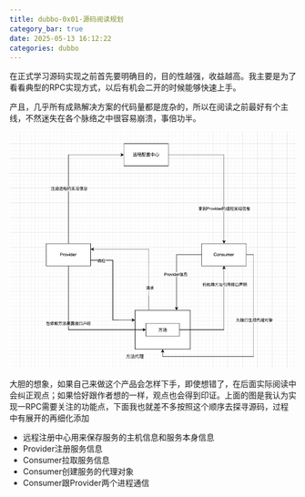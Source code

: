 ```yaml
---
title: dubbo-0x01-源码阅读规划
category_bar: true
date: 2025-05-13 16:12:22
categories: dubbo
---
```


在正式学习源码实现之前首先要明确目的，目的性越强，收益越高。我主要是为了看看典型的RPC实现方式，以后有机会二开的时候能够快速上手。

产且，几乎所有成熟解决方案的代码量都是庞杂的，所以在阅读之前最好有个主线，不然迷失在各个脉络之中很容易崩溃，事倍功半。

![](./dubbo-0x01-源码阅读规划/1747123965.png)

大胆的想象，如果自己来做这个产品会怎样下手，即使想错了，在后面实际阅读中会纠正观点；如果恰好跟作者想的一样，观点也会得到印证。上面的图是我认为实现一RPC需要关注的功能点，下面我也就差不多按照这个顺序去探寻源码，过程中有展开的再细化添加

- 远程注册中心用来保存服务的主机信息和服务本身信息
- Provider注册服务信息
- Consumer拉取服务信息
- Consumer创建服务的代理对象
- Consumer跟Provider两个进程通信
